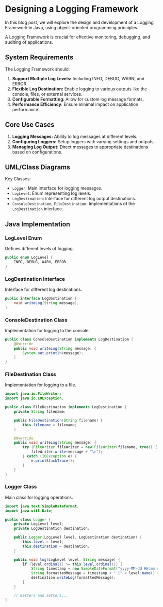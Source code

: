 # Designing a Logging Framework

In this blog post, we will explore the design and development of a Logging Framework in Java, using object-oriented programming principles. 

A Logging Framework is crucial for effective monitoring, debugging, and auditing of applications.

## System Requirements

The Logging Framework should:

1. **Support Multiple Log Levels:** Including INFO, DEBUG, WARN, and ERROR.
2. **Flexible Log Destination:** Enable logging to various outputs like the console, files, or external services.
3. **Configurable Formatting:** Allow for custom log message formats.
4. **Performance Efficiency:** Ensure minimal impact on application performance.

## Core Use Cases

1. **Logging Messages:** Ability to log messages at different levels.
2. **Configuring Loggers:** Setup loggers with varying settings and outputs.
3. **Managing Log Output:** Direct messages to appropriate destinations based on configurations.

## UML/Class Diagrams

Key Classes:

- `Logger`: Main interface for logging messages.
- `LogLevel`: Enum representing log levels.
- `LogDestination`: Interface for different log output destinations.
- `ConsoleDestination`, `FileDestination`: Implementations of the `LogDestination` interface.

## Java Implementation

### LogLevel Enum

Defines different levels of logging.

```java
public enum LogLevel {
    INFO, DEBUG, WARN, ERROR
}
```
### LogDestination Interface
Interface for different log destinations.
```java
public interface LogDestination {
    void writeLog(String message);
}
```
### ConsoleDestination Class
Implementation for logging to the console.
```java
public class ConsoleDestination implements LogDestination {
    @Override
    public void writeLog(String message) {
        System.out.println(message);
    }
}
```
### FileDestination Class
Implementation for logging to a file.
```java
import java.io.FileWriter;
import java.io.IOException;

public class FileDestination implements LogDestination {
    private String filename;

    public FileDestination(String filename) {
        this.filename = filename;
    }

    @Override
    public void writeLog(String message) {
        try (FileWriter fileWriter = new FileWriter(filename, true)) {
            fileWriter.write(message + "\n");
        } catch (IOException e) {
            e.printStackTrace();
        }
    }
}
```
### Logger Class
Main class for logging operations.
```java
import java.text.SimpleDateFormat;
import java.util.Date;

public class Logger {
    private LogLevel level;
    private LogDestination destination;

    public Logger(LogLevel level, LogDestination destination) {
        this.level = level;
        this.destination = destination;
    }

    public void log(LogLevel level, String message) {
        if (level.ordinal() >= this.level.ordinal()) {
            String timestamp = new SimpleDateFormat("yyyy-MM-dd HH:mm:ss").format(new Date());
            String formattedMessage = timestamp + " [" + level.name() + "] " + message;
            destination.writeLog(formattedMessage);
        }
    }

    // Getters and setters...
}
```